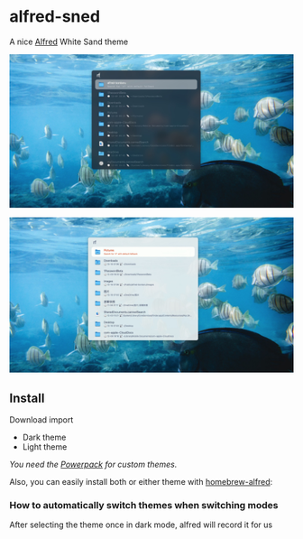 # alfred-sned
A nice [Alfred](https://www.alfredapp.com) White Sand theme

![moony](./images/moony.jpg)

![cloudy](./images/cloudy.jpg)

## Install 

Download import

- Dark theme
- Light theme



*You need the [Powerpack](https://www.alfredapp.com/powerpack/) for custom themes.*


Also, you can easily install both or either theme with [homebrew-alfred](https://github.com/danielbayley/homebrew-alfred):


### How to automatically switch themes when switching modes

After selecting the theme once in dark mode, alfred will record it for us







